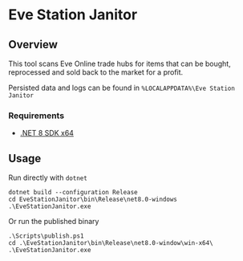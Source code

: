 # Eve Station Janitor

## Overview

This tool scans Eve Online trade hubs for items that can be bought, reprocessed and sold back to the market for a profit.

Persisted data and logs can be found in `%LOCALAPPDATA%\Eve Station Janitor`

### Requirements

* [.NET 8 SDK x64](https://dotnet.microsoft.com/en-us/download)

## Usage

Run directly with `dotnet`

```pwsh
dotnet build --configuration Release
cd EveStationJanitor\bin\Release\net8.0-windows
.\EveStationJanitor.exe
```

Or run the published binary

```pwsh
.\Scripts\publish.ps1
cd .\EveStationJanitor\bin\Release\net8.0-window\win-x64\
.\EveStationJanitor.exe
```
